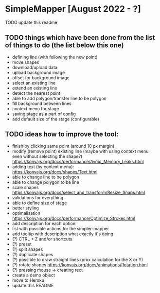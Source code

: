 # SimpleMapper [August 2022 - ?]

TODO update this readme

## TODO things which have been done from the list of things to do (the list below this one)

- defining line (with following the new point)
- move shapes
- download/upload data
- upload background image
- offset for background image
- select an existing line
- extend an existing line
- detect the nearest point
- able to add polygon/transfer line to be polygon
- fill background between lines
- context menu for stage
- saving stage as a part of config
- add default size of the stage (configurable)

## TODO ideas how to improve the tool:

- finish by clicking same point (around 10 px margin)
- modify (remove point) existing line (maybe with using context menu even without selecting the shape?) https://konvajs.org/docs/performance/Avoid_Memory_Leaks.html
- adding text (by context menu): https://konvajs.org/docs/shapes/Text.html
- able to change line to be polygon
- able to change polygon to be line
- scale shapes https://konvajs.org/docs/select_and_transform/Resize_Snaps.html
- validations for everything
- able to define size of stage
- better styling
- optimalisation https://konvajs.org/docs/performance/Optimize_Strokes.html
- add description for each option
- list with possible actions for the simpler-mapper
- add tooltip with description what exactly it's doing
- (?) CTRL + Z and/or shortcuts
- (?) preset
- (?) split shapes
- (?) duplicate shapes
- (?) possible to draw straight lines (prox calculation for the X or Y)
- (?) rotate shapes https://konvajs.org/docs/animations/Rotation.html
- (?) pressing mouse -> creating rect
- create a demo object
- move to Heroku
- update this README
